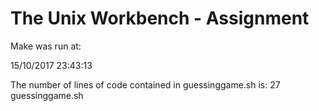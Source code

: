 # The Unix Workbench - Assignment  
Make was run at:
  
15/10/2017 23:43:13

  
The number of lines of code contained in guessinggame.sh is: 
27 guessinggame.sh
